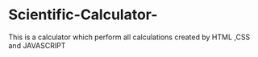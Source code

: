 # Scientific-Calculator-
This is a calculator  which perform all calculations created by HTML ,CSS and JAVASCRIPT
